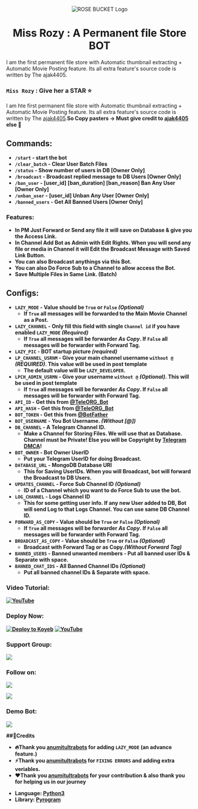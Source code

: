 <p align="center">
  <img src="https://telegra.ph/file/d382d2fad1fdd2a4ccca4.png" alt="ROSE BUCKET Logo">
</p>
<h1 align="center">
  <b>Miss Rozy : A Permanent file Store BOT</b>
</h1>
<p>I am the first permanent file store with Automatic thumbnail extracting + Automatic Movie Posting feature. Its all extra feature's source code is written by The ajak4405. </p>

### `Miss Rozy` : Give her a STAR ⭐️
I am hte first permanent file store with Automatic thumbnail extracting + Automatic Movie Posting feature. Its all extra feature's source code is written by The [ajak4405](https://github.com/ajak4405).<b>So Copy pasters -> Must give credit to [ajak4405](https://github.com/ajak4405) else 🖕<b/>

## Commands:

- `/start` - start the bot
- `/clear_batch` - Clear User Batch Files
- `/status` - Show number of users in DB [Owner Only]
- `/broadcast` - Broadcast replied message to DB Users [Owner Only]
- `/ban_user` - [user_id] [ban_duration] [ban_reason] Ban Any User [Owner Only]
- `/unban_user` - [user_id] Unban Any User [Owner Only]
- `/banned_users` - Get All Banned Users [Owner Only]

### Features:
- In PM Just Forward or Send any file it will save on Database & give you the Access Link.
- In Channel Add Bot as Admin with Edit Rights. When you will send any file or media in Channel it will Edit the Broadcast Message with Saved Link Button.
- You can also Broadcast anythings via this Bot.
- You can also Do Force Sub to a Channel to allow access the Bot.
- Save Multiple Files in Same Link. (Batch)

## Configs:
- `LAZY_MODE` - Value should be `True` or `False` *(Optional)*
	- If `True` all messages will be forwarded to the Main Movie Channel as a Post.
- `LAZY_CHANNEL` - Only fill this field with single `Channel id` if you have enabled `LAZY_MODE` *(Required)*
	- If `True` all messages will be forwarder *As Copy*. If `False` all messages will be forwarder with Forward Tag.
- `LAZY_PIC` - BOT startup picture *(required)*
- `LP_CHANNEL_USRNM` - Give your main channel username `without @`  *(REQUIRED)*. This value will be used in post template 
	- The default value will be `LAZY_DEVELOPER`.
- `LPCH_ADMIN_USRMN` - Give your username `without @` *(Optional)*. This will be used in post template
	- If `True` all messages will be forwarder *As Copy*. If `False` all messages will be forwarder with Forward Tag.
- `API_ID` - Get this from [@TeleORG_Bot](https://t.me/TeleORG_Bot)
- `API_HASH` - Get this from [@TeleORG_Bot](https://t.me/TeleORG_Bot)
- `BOT_TOKEN` - Get this from [@BotFather](https://t.me/BotFather)
- `BOT_USERNAME` - You Bot Username. *(Without [@])*
- `DB_CHANNEL` - A Telegram Channel ID.
	- Make a Channel for Storing Files. We will use that as Database. Channel must be Private! Else you will be Copyright by [Telegram DMCA](https://t.me/dmcatelegram)!
- `BOT_OWNER` - Bot Owner UserID
	- Put your Telegram UserID for doing Broadcast.
- `DATABASE_URL` - MongoDB Database URI
	- This for Saving UserIDs. When you will Broadcast, bot will forward the Broadcast to DB Users.
- `UPDATES_CHANNEL` - Force Sub Channel ID *(Optional)*
	- ID of a Channel which you want to do Force Sub to use the bot. 
- `LOG_CHANNEL` - Logs Channel ID
	- This for some getting user info. If any new User added to DB, Bot will send Log to that Logs Channel. You can use same DB Channel ID.
- `FORWARD_AS_COPY` - Value should be `True` or `False` *(Optional)*
	- If `True` all messages will be forwarder *As Copy*. If `False` all messages will be forwarder with Forward Tag.
- `BROADCAST_AS_COPY` - Value should be `True` or `False` *(Optional)*
  	- Broadcast with Forward Tag or as Copy.*(Without Forward Tag)*
- `BANNED_USERS` - Banned unwanted members
         - Put all banned user IDs & Separate with space.
- `BANNED_CHAT_IDS` - All Banned Channel IDs *(Optional)*
	- Put all banned channel IDs & Separate with space.

### Video Tutorial:
[![YouTube](https://img.shields.io/badge/YouTube-Video%20Tutorial-red?logo=youtube)](https://youtube.com/@anumitultrabots)

### Deploy Now:
<a target="_blank" href="https://app.koyeb.com/deploy?type=git&repository=github.com/ajak4405/MissRozy&branch=main&name=missrozybot"><img alt="Deploy to Koyeb" src="https://binbashbanana.github.io/deploy-buttons/buttons/remade/koyeb.svg"></a>
[![YouTube](https://img.shields.io/badge/YouTube-Video%20Tutorial-red?logo=youtube)](https://youtube.com/@anumitultrabots)

### Support Group:
<a href="https://telegram.me/anumitultrabots"><img src="https://img.shields.io/badge/Telegram-Join%20Telegram%20Group-blue.svg?logo=telegram"></a>

### Follow on:
<p align="left">
<a href="https://github.com/ajak4405"><img src="https://img.shields.io/badge/GitHub-Follow%20on%20GitHub-inactive.svg?logo=github"></a>
</p>
<p align="left">
<a href="https://instagram.com/ajak4405"><img src="https://img.shields.io/badge/Instagram-Follow%20on%20Instagram-important.svg?logo=instagram"></a>
</p>

### Demo Bot:
<a href="https://telegram.me/MissRozy_BOT"><img src="https://img.shields.io/badge/Demo-Telegram%20Bot-blue.svg?logo=telegram"></a>

	
##🌟Credits
- 🔥Thank you [anumitultrabots](https://github.com/ajak4405) for adding `LAZY_MODE` (an advance feature.)
- ⚡️Thank you [anumitultrabots](https://github.com/ajak4405) for `FIXING ERRORS` and adding extra veriables.
- ❤️Thank you [anumitultrabots](https://github.com/ajak4405) for your contribution & also thank you for helping us in our journey


* **Language:** [Python3](https://www.python.org)
* **Library:** [Pyrogram](https://docs.pyrogram.org)

